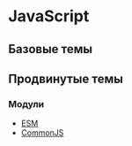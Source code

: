 # JavaScript

## Базовые темы


## Продвинутые темы

### Модули

* [ESM](Модули/ESM.md)
* [CommonJS](Модули/CommonJS.md)
